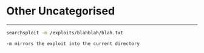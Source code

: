 # Other Uncategorised

---



~~~bash
searchsploit -m /exploits/blahblah/blah.txt

-m mirrors the exploit into the current directory
~~~

